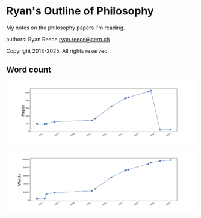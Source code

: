 Ryan's Outline of Philosophy
===========================================

My notes on the philosophy papers I'm reading.

authors:
Ryan Reece  <ryan.reece@cern.ch>

Copyright 2013-2025.  All rights reserved.


Word count
----------------------------------

![Page count over time.](wordcount/pages.png)

![Word count over time.](wordcount/words.png)
